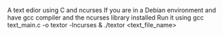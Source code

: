A text edior using C and ncurses 
If you are in a Debian environment and have gcc compiler and the ncurses library installed 
Run it using 
gcc text_main.c -o textor -lncurses &
./textor <text_file_name> 
